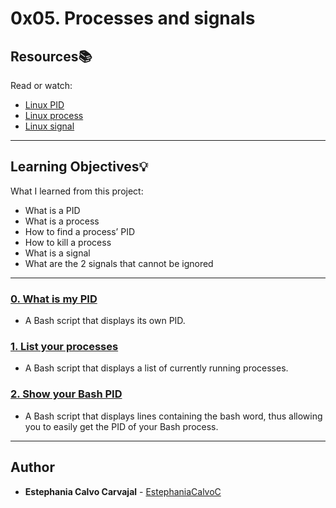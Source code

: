 # 0x05. Processes and signals

## Resources:books:
Read or watch:
* [Linux PID](https://intranet.hbtn.io/rltoken/FcpEdqz8hau7eEB0Pi8Ong)
* [Linux process](https://intranet.hbtn.io/rltoken/hX_t2YK0erLPbdTq0-uKwQ)
* [Linux signal](https://intranet.hbtn.io/rltoken/SojW4zvL8j1yaoa7_NM6rA)

---
## Learning Objectives:bulb:
What I learned from this project:

* What is a PID
* What is a process
* How to find a process’ PID
* How to kill a process
* What is a signal
* What are the 2 signals that cannot be ignored

---

### [0. What is my PID](./0-what-is-my-pid)
* A Bash script that displays its own PID.


### [1. List your processes](./1-list_your_processes)
* A Bash script that displays a list of currently running processes.


### [2. Show your Bash PID](./2-show_your_bash_pid)
* A Bash script that displays lines containing the bash word, thus allowing you to easily get the PID of your Bash process.

<!--
### [3. Show your Bash PID made easy](./3-show_your_bash_pid_made_easy)
* A Bash script that displays the PID, along with the process name, of processes whose name contain the word bash.


### [4. To infinity and beyond](./4-to_infinity_and_beyond)
* A Bash script that displays To infinity and beyond indefinitely.


### [5. Don't stop my now!](./5-dont_stop_me_now)
* We stopped our 4-to_infinity_and_beyond process using ctrl+c in the previous task, there is actually another way to do this.


### [6. Stop me if you can](./6-stop_me_if_you_can)
* A Bash script that stops 4-to_infinity_and_beyond process.


### [7. Highlander](./7-highlander)
* A Bash script that displays:


### [8. Beheaded process](./8-beheaded_process)
* A Bash script that kills the process 7-highlander.
-->
---

## Author
* **Estephania Calvo Carvajal** - [EstephaniaCalvoC](https://github.com/EstephaniaCalvoC)